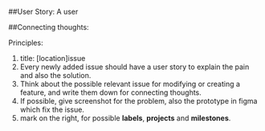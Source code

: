 ##User Story:
A user

##Connecting thoughts:

Principles: 
1. title: [location]issue
2. Every newly added issue should have a user story to explain the pain and also the solution.
3. Think about the possible relevant issue for modifying or creating a feature, and write them down for connecting thoughts.
4. If possible, give screenshot for the problem, also the prototype in figma which fix the issue.
5. mark on the right, for possible **labels**, **projects** and **milestones**.
